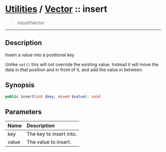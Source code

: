 # [Utilities](util.md) / [Vector](util-Vector.md) :: insert
 > im\util\Vector
____

## Description
Insert a value into a positional key

Unlike `set()` this will not override the existing
value. Instead it will move the data in that position and in front of it,
and add the value in between.

## Synopsis
```php
public insert(int $key, mixed $value): void
```

## Parameters
| Name | Description |
| :--- | :---------- |
| key | The key to insert into. |
| value | The value to insert. |
